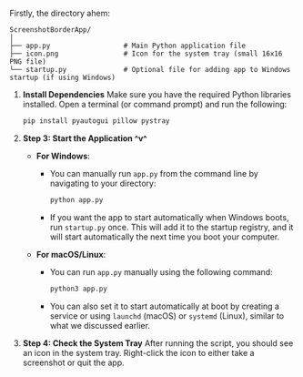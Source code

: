 Firstly, the directory ahem:

```
ScreenshotBorderApp/
│
├── app.py                  # Main Python application file
├── icon.png                # Icon for the system tray (small 16x16 PNG file)
└── startup.py              # Optional file for adding app to Windows startup (if using Windows)
```


1. **Install Dependencies**
   Make sure you have the required Python libraries installed. Open a terminal (or command prompt) and run the following:

   ```bash
   pip install pyautogui pillow pystray
   ```

2. **Step 3: Start the Application ^v^**

   - **For Windows**: 
     - You can manually run `app.py` from the command line by navigating to your directory:
       ```bash
       python app.py
       ```
     - If you want the app to start automatically when Windows boots, run `startup.py` once. This will add it to the startup registry, and it will start automatically the next time you boot your computer.

   - **For macOS/Linux**: 
     - You can run `app.py` manually using the following command:
       ```bash
       python3 app.py
       ```
     - You can also set it to start automatically at boot by creating a service or using `launchd` (macOS) or `systemd` (Linux), similar to what we discussed earlier.

4. **Step 4: Check the System Tray**
   After running the script, you should see an icon in the system tray. Right-click the icon to either take a screenshot or quit the app.
